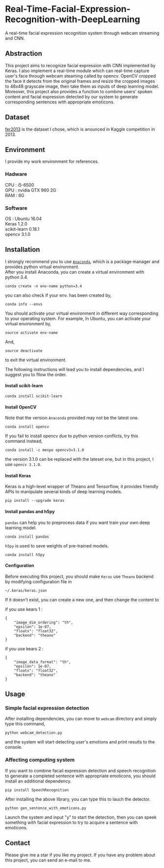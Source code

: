 # Real-Time-Facial-Expression-Recognition-with-DeepLearning
A real-time facial expression recognition system through webcam streaming and CNN.

## Abstraction
This project aims to recognize facial expression with CNN implemented by Keras. I also implement a real-time module which can real-time capture user's face through webcam steaming called by opencv. OpenCV cropped the face it detects from the original frames and resize the cropped images to 48x48 grayscale image, then take them as inputs of deep leanring model. Moreover, this project also provides a function to combine users' spoken content and  facial expression detected by our system to generate corresponding sentences with appropriate emoticons.

## Dataset
[fer2013](https://www.kaggle.com/c/challenges-in-representation-learning-facial-expression-recognition-challenge/data) is the dataset I chose, which is anounced in Kaggle competition in 2013.

## Environment
I provide my work environment for references.

### Hadware
CPU : i5-6500  
GPU : nvidia GTX 960 2G  
RAM : 8G  

### Software
OS  : Ubuntu 16.04  
Keras 1.2.0  
scikit-learn 0.18.1  
opencv 3.1.0  

## Installation
I strongly recommend you to use [`Anaconda`](https://www.continuum.io/downloads), which is a package manager and provides python virtual environment.  
After you install Anaconda, you can create a virtual environment with python 3.4.
```
conda create -n env-name python=3.4
```
you can also check if your env. has been created by,
```
conda info --envs
```
You should activate your virtual environment in different way corresponding to your operating system.
For example, In Ubuntu, you can activate your virtual environment by,
```
source activate env-name
```
And,
```
source deactivate 
```
to exit the virtual environment.

The following instructions will lead you to install dependencies, and I suggest you to fllow the order.
#### Install scikit-learn
```
conda install scikit-learn
```
#### Install OpenCV
Note that the version `Anaconda` provided may not be the latest one.
```
conda install opencv
```
If you fail to install opencv due to python version conflicts, try this command instead,
```
conda install -c menpo opencv3=3.1.0
```
the version 3.1.0 can be replaced with the lateset one, but in this project, I use `opencv 3.1.0`.
#### Install Keras
Keras is a high-level wrapper of Theano and Tensorflow, it provides friendly APIs to manipulate several kinds of deep learning models.
```
pip install --upgrade keras
```
#### Install pandas and h5py
`pandas` can help you to preprocess data if you want train your own deep learning model.
```
conda install pandas
```
`h5py` is used to save weights of pre-trained models.
```
conda install h5py
```
#### Configuration
Before executing this project, you should make `Keras` use `Theano` backend by modifying configuration file in
```
~/.keras/keras.json
```
If it doesn't exist, you can create a new one, and then change the content to 

if you use kears 1 :

```
{
    "image_dim_ordering": "th",
    "epsilon": 1e-07,
    "floatx": "float32",
    "backend": "theano"
}
```
if you use kears 2 :

```
{
    "image_data_format": "th",
    "epsilon": 1e-07,
    "floatx": "float32",
    "backend": "theano"
}
```

## Usage
### Simple facial expression detection
After installing dependencies, you can move to `webcam` directory and simply type this command,
```
python webcam_detection.py
```
and the system will start detecting user's emotions and print results to the console.  
### Affecting computing system
If you want to combine facail expression detection and speech recognition to generate a completed sentence with appropriate emoticons,
you should install an additional dependency.
```
pip install SpeechRecognition
```
After installing the above library, you can type this to lauch the detector.
```
python gen_sentence_with_emoticons.py
```
Launch the system and input "y" to start the detection, then you can speek something with facial expression to try to acquire a sentence with emoticons.

## Contact
Please give me a star if you like my project.
If you have any problem about this project, you can send an e-mail to me.
